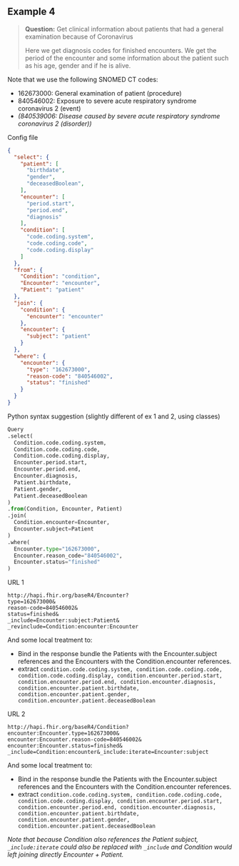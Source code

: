 ## Example 4

> **Question:** Get clinical information about patients that had a general examination because of Coronavirus
>
> Here we get diagnosis codes for finished encounters. We get the period of the encounter and some information about the patient such as his age, gender and if he is alive.

Note that we use the following SNOMED CT codes:
- 162673000: General examination of patient (procedure)
- 840546002: Exposure to severe acute respiratory syndrome coronavirus 2 (event)
- _(840539006: Disease caused by severe acute respiratory syndrome coronavirus 2 (disorder))_

Config file
```json
{
  "select": {
    "patient": [
      "birthdate",
      "gender",
      "deceasedBoolean",
    ],
    "encounter": [
      "period.start",
      "period.end",
      "diagnosis"
    ],
    "condition": [
      "code.coding.system",
      "code.coding.code",
      "code.coding.display"
    ]
  },
  "from": {
    "Condition": "condition",
    "Encounter": "encounter",
    "Patient": "patient"
  },
  "join": {
    "condition": {
      "encounter": "encounter"
    },
    "encounter": {
      "subject": "patient"
    }
  },
  "where": {
    "encounter": {
      "type": "162673000",
      "reason-code": "840546002",
      "status": "finished"
    }
  }
}
```

Python syntax suggestion (slightly different of ex 1 and 2, using classes)
```python
Query
.select(
  Condition.code.coding.system,
  Condition.code.coding.code,
  Condition.code.coding.display,
  Encounter.period.start,
  Encounter.period.end,
  Encounter.diagnosis,
  Patient.birthdate,
  Patient.gender,
  Patient.deceasedBoolean
)
.from(Condition, Encounter, Patient)
.join(
  Condition.encounter=Encounter,
  Encounter.subject=Patient
)
.where(
  Encounter.type="162673000",
  Encounter.reason_code="840546002",
  Encounter.status="finished"
)
```
URL 1
```
http://hapi.fhir.org/baseR4/Encounter?
type=162673000&
reason-code=840546002&
status=finished&
_include=Encounter:subject:Patient&
_revinclude=Condition:encounter:Encounter
```

And some local treatment to:
- Bind in the response bundle the Patients with the Encounter.subject references and the Encounters with the Condition.encounter references.
- extract `condition.code.coding.system, condition.code.coding.code, condition.code.coding.display, condition.encounter.period.start, condition.encounter.period.end, condition.encounter.diagnosis, condition.encounter.patient.birthdate, condition.encounter.patient.gender, condition.encounter.patient.deceasedBoolean`

URL 2
```
http://hapi.fhir.org/baseR4/Condition?
encounter:Encounter.type=162673000&
encounter:Encounter.reason-code=840546002&
encounter:Encounter.status=finished&
_include=Condition:encounter&_include:iterate=Encounter:subject
```

And some local treatment to:
- Bind in the response bundle the Patients with the Encounter.subject references and the Encounters with the Condition.encounter references.
- extract `condition.code.coding.system, condition.code.coding.code, condition.code.coding.display, condition.encounter.period.start, condition.encounter.period.end, condition.encounter.diagnosis, condition.encounter.patient.birthdate, condition.encounter.patient.gender, condition.encounter.patient.deceasedBoolean`

_Note that because Condition also references the Patient subject, `_include:iterate` could also be replaced with `_include` and Condition would left joining directly Encounter + Patient._
